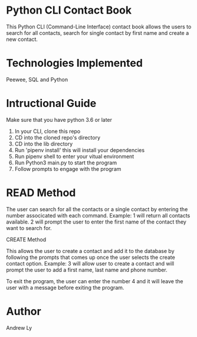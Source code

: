# Python CLI Contact Book

This Python CLI (Command-Line Interface) contact book allows the users to search for all contacts, search for single contact by first name and create a new contact.

# Technologies Implemented

Peewee, SQL and Python

# Intructional Guide

Make sure that you have python 3.6 or later

1. In your CLI, clone this repo
2. CD into the cloned repo's directory
3. CD into the lib directory
4. Run 'pipenv install' this will install your dependencies
5. Run pipenv shell to enter your vitual environment
6. Run Python3 main.py to start the program
7. Follow prompts to engage with the program

# READ Method

The user can search for all the contacts or a single contact by entering the number associcated with each command.
Example:
1 will return all contacts available.
2 will prompt the user to enter the first name of the contact they want to search for.

CREATE Method

This allows the user to create a contact and add it to the database by following the prompts that comes up once the user selects the create contact option.
Example:
3 will allow user to create a contact and will prompt the user to add a first name, last name and phone number.

To exit the program, the user can enter the number 4 and it will leave the user with a message before exiting the program.

# Author

Andrew Ly
